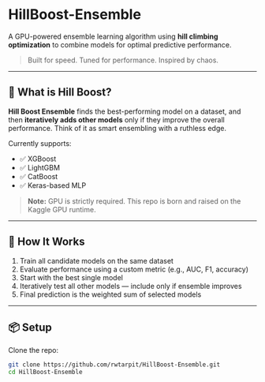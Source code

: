 # HillBoost-Ensemble

A GPU-powered ensemble learning algorithm using **hill climbing optimization** to combine models for optimal predictive performance.

> Built for speed. Tuned for performance. Inspired by chaos.

---

## 🚀 What is Hill Boost?

**Hill Boost Ensemble** finds the best-performing model on a dataset, and then **iteratively adds other models** only if they improve the overall performance. Think of it as smart ensembling with a ruthless edge.

Currently supports:

- ✅ XGBoost
- ✅ LightGBM
- ✅ CatBoost
- ✅ Keras-based MLP

> **Note:** GPU is strictly required. This repo is born and raised on the Kaggle GPU runtime.

---

## 🧠 How It Works

1. Train all candidate models on the same dataset
2. Evaluate performance using a custom metric (e.g., AUC, F1, accuracy)
3. Start with the best single model
4. Iteratively test all other models — include only if ensemble improves
5. Final prediction is the weighted sum of selected models

---

## 📦 Setup

Clone the repo:

```bash
git clone https://github.com/rwtarpit/HillBoost-Ensemble.git
cd HillBoost-Ensemble


